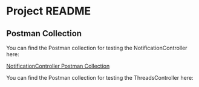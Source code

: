 
# Project README

## Postman Collection

You can find the Postman collection for testing the NotificationController here:

[NotificationController Postman Collection](NotificationControllerCollection.json)

You can find the Postman collection for testing the ThreadsController here:


